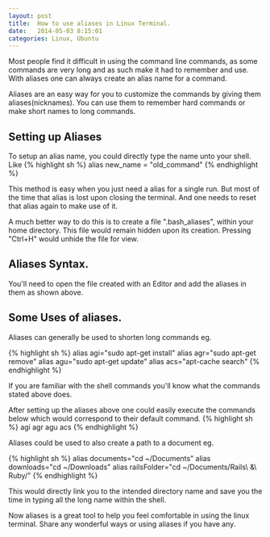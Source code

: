 ```yaml
---
layout: post
title:  How to use aliases in Linux Terminal.
date:   2014-05-03 8:15:01
categories: Linux, Ubuntu
---
```


Most people find it difficult in  using the command line commands, as some commands
are very long and as such make it had to remember and use. With aliases one can always create an alias name for a command.

Aliases are an easy way for you to customize the commands by giving them aliases(nicknames). You can use them to remember hard commands or make short names to long
commands.
</p>

## Setting up Aliases
To setup an alias name, you could directly type the name unto your shell. Like
{% highlight sh %}
alias new_name = "old_command"
{% endhighlight %}

This method is easy when you just need a alias for a single run. But most of the time that alias is lost upon closing the terminal. And one needs to reset that alias again to make use of it.

A much better way to do this is to create a file ".bash_aliases", within your home directory. This file would remain hidden upon its
creation. Pressing "Ctrl+H" would unhide the file for view.

## Aliases Syntax.
You'll need to open the file created with an Editor and add the aliases in them as shown above.

## Some Uses of aliases.
Aliases can generally be used to shorten long commands eg.

{% highlight sh %}
alias agi="sudo apt-get install"
alias agr="sudo apt-get remove"
alias agu="sudo apt-get update"
alias acs="apt-cache search"
{% endhighlight %}

If you are familiar with the shell commands you'll know what the 
commands stated above does.

After setting up the aliases above one could easily execute the commands below which would correspond to their default command.
{% highlight sh %}
agi
agr
agu
acs
{% endhighlight %}

Aliases could be used to also create a path to a document eg.

{% highlight sh %}
alias documents="cd ~/Documents"
alias downloads="cd ~/Downloads"
alias railsFolder="cd ~/Documents/Rails\ \&\ Ruby/"
{% endhighlight %}

This would directly link you to the intended directory name and 
save you the time in typing all the long name within the shell.

Now aliases is a great tool to help you feel comfortable in using the linux terminal. Share any wonderful ways or using aliases if you have any.

